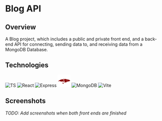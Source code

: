 # Blog API
## Overview
A Blog project, which includes a public and private front end, and a back-end API for connecting, sending data to, and receiving data from a MongoDB Database.
## Technologies
<img alt="TS" width="40px" src="https://upload.wikimedia.org/wikipedia/commons/4/4c/Typescript_logo_2020.svg"/> <img alt="React" width="50px" height="40px" src="https://upload.wikimedia.org/wikipedia/commons/thumb/a/a7/React-icon.svg/1280px-React-icon.svg.png"/> <img alt="Express" width="100px" height="40px" src="https://upload.wikimedia.org/wikipedia/commons/6/64/Expressjs.png"/> <img alt="Mongoose" width="40px" height="40px" src="https://raw.githubusercontent.com/github/explore/80688e429a7d4ef2fca1e82350fe8e3517d3494d/topics/mongoose/mongoose.png"/> <img alt="MongoDB" width="50px" height="40px" src="http://mongodb-js.github.io/leaf/mongodb-leaf_256x256.png"/> <img alt="Vite" width="50px" height="40px" src="https://vitejs.dev/logo-with-shadow.png"/>
## Screenshots
*TODO: Add screenshots when both front ends are finished*
